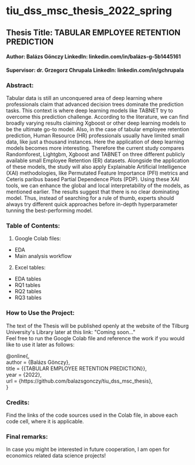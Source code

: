 # tiu_dss_msc_thesis_2022_spring

## Thesis Title: TABULAR EMPLOYEE RETENTION PREDICTION
#### Author: Balázs Gönczy LinkedIn: linkedin.com/in/balázs-g-5b1445161
#### Supervisor: dr. Grzegorz Chrupala LinkedIn: linkedin.com/in/gchrupala

### Abstract:

Tabular data is still an unconquered area of deep learning where professionals claim that advanced decision trees dominate the prediction tasks. This context is where deep learning models like TABNET try to overcome this prediction challenge. According to the literature, we can find broadly varying results claiming Xgboost or other deep learning models to be the ultimate go-to model. Also, in the case of tabular employee retention prediction, Human Resource (HR) professionals usually have limited small data, like just a thousand instances. Here the application of deep learning models becomes more interesting. Therefore the current study compares Randomforest, Lightgbm, Xgboost and TABNET on three different publicly available small Employee Retention (ER) datasets. Alongside the application of these models, the study will also apply Explainable Artificial Intelligence (XAI) methodologies, like Permutated Feature Importance (PFI) metrics and Ceteris paribus based Partial Dependence Plots (PDP). Using these XAI tools, we can enhance the global and local interpretability of the models, as mentioned earlier. The results suggest that there is no clear dominating model. Thus, instead of searching for a rule of thumb, experts should always try different quick approaches before in-depth hyperparameter tunning the best-performing model.

### Table of Contents:
1. Google Colab files:
  - EDA
  - Main analysis workflow
2. Excel tables:
  - EDA tables
  - RQ1 tables
  - RQ2 tables
  - RQ3 tables

### How to Use the Project:
The text of the Thesis will be published openly at the website of the Tilburg University's Library later at this link: "Coming soon..." <br />
Feel free to run the Google Colab file and reference the work if you would like to use it later as follows: <br />

@online{, <br />
  author = {Balázs Gönczy}, <br />
  title = {{TABULAR EMPLOYEE RETENTION PREDICTION}}, <br />
  year = {2022}, <br />
  url = {https://<i></i>github.com/balazsgonczy/tiu_dss_msc_thesis}, <br />
} <br />

### Credits:
Find the links of the code sources used in the Colab file, in above each code cell, where it is applicable.

### Final remarks:
In case you might be interested in future cooperation, I am open for economics related data science projects!

